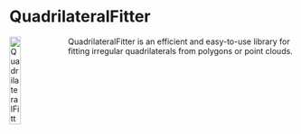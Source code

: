 # QuadrilateralFitter
<img alt="QuadrilateralFitter Logo" title="QuadrilateralFitter" src="https://raw.githubusercontent.com/Eric-Canas/quadrilateral-fitter/main/resources/logo.png" width="20%" align="left"> QuadrilateralFitter is an efficient and easy-to-use library for fitting irregular quadrilaterals from polygons or point clouds.
